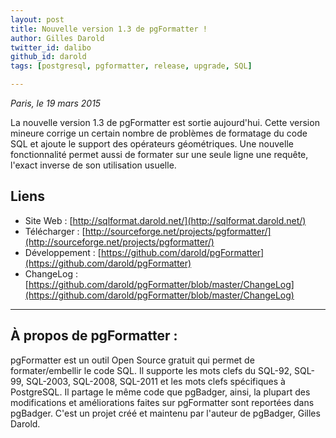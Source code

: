 ```yaml
---
layout: post
title: Nouvelle version 1.3 de pgFormatter !
author: Gilles Darold
twitter_id: dalibo
github_id: darold
tags: [postgresql, pgformatter, release, upgrade, SQL]

---
```

*Paris, le 19 mars 2015*

La nouvelle version 1.3 de pgFormatter est sortie aujourd'hui. Cette version mineure corrige un certain nombre
de problèmes de formatage du code SQL et ajoute le support des opérateurs géométriques. Une nouvelle
fonctionnalité permet aussi de formater sur une seule ligne une requête, l'exact inverse de son utilisation
usuelle.

<!--MORE-->

## Liens

  * Site Web : [http://sqlformat.darold.net/](http://sqlformat.darold.net/)
  * Télécharger : [http://sourceforge.net/projects/pgformatter/](http://sourceforge.net/projects/pgformatter/)
  * Développement : [https://github.com/darold/pgFormatter](https://github.com/darold/pgFormatter)
  * ChangeLog : [https://github.com/darold/pgFormatter/blob/master/ChangeLog](https://github.com/darold/pgFormatter/blob/master/ChangeLog)

----

## À propos de pgFormatter :

pgFormatter est un outil Open Source gratuit qui permet de formater/embellir le code SQL. Il supporte
les mots clefs du SQL-92, SQL-99, SQL-2003, SQL-2008, SQL-2011 et les mots clefs spécifiques à PostgreSQL.
Il partage le même code que pgBadger, ainsi, la plupart des modifications et améliorations faites sur
pgFormatter sont reportées dans pgBadger. C'est un projet créé et maintenu par l'auteur de pgBadger, Gilles Darold.

